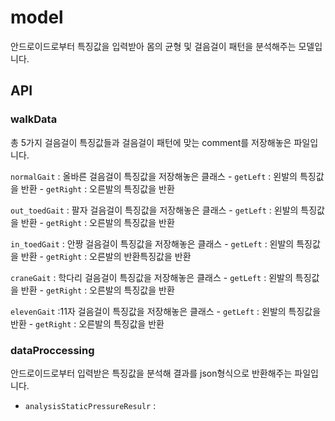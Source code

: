 # model
 
  안드로이드로부터 특징값을 입력받아 몸의 균형 및 걸음걸이 패턴을 분석해주는 모델입니다.
  
## API

### walkData

 총 5가지 걸음걸이 특징값들과 걸음걸이 패턴에 맞는 comment를 저장해놓은 파일입니다.
 
  `normalGait` : 올바른 걸음걸이 특징값을 저장해놓은 클래스
    - `getLeft` : 왼발의 특징값을 반환
    - `getRight` : 오른발의 특징값을 반환
    
  `out_toedGait` : 팔자 걸음걸이 특징값을 저장해놓은 클래스
    - `getLeft` : 왼발의 특징값을 반환
    - `getRight` : 오른발의 특징값을 반환
    
  `in_toedGait` : 안짱 걸음걸이 특징값을 저장해놓은 클래스
    - `getLeft` : 왼발의 특징값을 반환
    - `getRight` : 오른발의 반환특징값을 반환
    
  `craneGait` : 학다리 걸음걸이 특징값을 저장해놓은 클래스
    - `getLeft` : 왼발의 특징값을 반환
    - `getRight` : 오른발의 특징값을 반환
    
  `elevenGait` :11자 걸음걸이 특징값을 저장해놓은 클래스
    - `getLeft` : 왼발의 특징값을 반환
    - `getRight` : 오른발의 특징값을 반환
    
  
### dataProccessing

 안드로이드로부터 입력받은 특징값을 분석해 결과를 json형식으로 반환해주는 파일입니다.
 
  - `analysisStaticPressureResulr` : 
     
  
